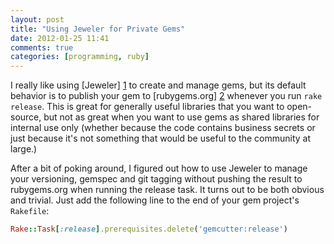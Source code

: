 ```yaml
---
layout: post
title: "Using Jeweler for Private Gems"
date: 2012-01-25 11:41
comments: true
categories: [programming, ruby]
---
```


I really like using [Jeweler] [1] to create and manage gems, but its default
behavior is to publish your gem to [rubygems.org] [2] whenever you run `rake
release`. This is great for generally useful libraries that you want to
open-source, but not as great when you want to use gems as shared libraries for
internal use only (whether because the code contains business secrets or just
because it's not something that would be useful to the community at large.)

After a bit of poking around, I figured out how to use Jeweler to manage
your versioning, gemspec and git tagging without pushing the result to
rubygems.org when running the release task. It turns out to be both obvious and
trivial. Just add the following line to the end of your gem project's
`Rakefile`:

```ruby Rakefile
Rake::Task[:release].prerequisites.delete('gemcutter:release')
```

[1]: http://github.com/technicalpickles/jeweler "technicalpickles/jeweler - GitHub"
[2]: http://rubygems.org "RubyGems.org | your community gem host"
